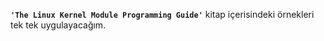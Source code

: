 **`'The Linux Kernel Module Programming Guide'`** kitap içerisindeki örnekleri  
tek tek uygulayacağım.
